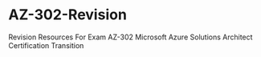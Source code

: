 # AZ-302-Revision
Revision Resources For Exam AZ-302 Microsoft Azure Solutions Architect Certification Transition
